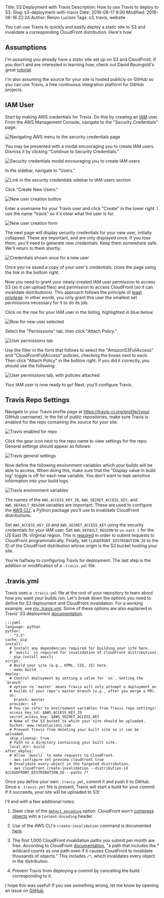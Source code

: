 Title: S3 Deployment with Travis
Description: How to use Travis to deploy to S3.
Slug: s3-deployment-with-travis
Date: 2016-08-17 8:00
Modified: 2016-08-16 22:24
Author: Renzo Lucioni
Tags: s3, travis, website

You can use Travis to quickly and easily deploy a static site to S3 and invalidate a corresponding CloudFront distribution. Here's how.

## Assumptions

I'm assuming you already have a static site set up on S3 and CloudFront. If you don't and are interested in learning how, check out David Baumgold's great [tutorial](https://www.davidbaumgold.com/tutorials/deploy-static-site-aws-s3-cloudfront/).

I'm also assuming the source for your site is hosted publicly on GitHub so you can use Travis, a free continuous integration platform for GitHub projects.

## IAM User

Start by making AWS credentials for Travis. Do this by creating an [IAM](http://docs.aws.amazon.com/IAM/latest/UserGuide/best-practices.html) user. From the AWS Management Console, navigate to the "Security Credentials" page.

![Navigating AWS menu to the security credentials page]({filename}../images/aws-security-credentials-menu.png)

You may be presented with a modal encouraging you to create IAM users. Dismiss it by clicking "Continue to Security Credentials."

![Security credentials modal encouraging you to create IAM users]({filename}../images/aws-security-credentials-modal.png)

In the sidebar, navigate to "Users."

![Link in the security credentials sidebar to IAM users section]({filename}../images/aws-security-credentials-sidebar.png)

Click "Create New Users."

![New user creation button]({filename}../images/create-iam-users.png)

Enter a username for your Travis user and click "Create" in the lower right. I use the name "travis" so it's clear what the user is for.

![New user creation form]({filename}../images/iam-user-creation-form.png)

The next page will display security credentials for your new user, initially collapsed. These are important, and are only displayed once. If you lose them, you'll need to generate new credentials. Keep them somewhere safe. We'll return to them shortly.

![Credentials shown once for a new user]({filename}../images/iam-user-credentials.png)

Once you've saved a copy of your user's credentials, close the page using the link in the bottom right.

Now you need to grant your newly-created IAM user permission to access S3 (so it can upload files) and permission to access CloudFront (so it can invalidate distributions). This approach follows the principle of [least privilege](http://docs.aws.amazon.com/IAM/latest/UserGuide/best-practices.html#grant-least-privilege). In other words, you only grant this user the smallest set permissions necessary for it to do its job.

Click on the row for your IAM user in the listing, highlighted in blue below.

![Row for new user selected]({filename}../images/iam-user-listing.png)

Select the "Permissions" tab, then click "Attach Policy."

![User permissions tab]({filename}../images/iam-user-permissions-empty.png)

Use the filter in the form that follows to select the "AmazonS3FullAccess" and "CloudFrontFullAccess" policies, checking the boxes next to each. Then click "Attach Policy" in the bottom right. If you did it correctly, you should see the following:

![User permissions tab, with policies attached]({filename}../images/iam-user-permissions-attached.png)

Your IAM user is now ready to go! Next, you'll configure Travis.

## Travis Repo Settings

Navigate to your Travis profile page at https://travis-ci.org/profile/{your GitHub username}. In the list of public repositories, make sure Travis is enabled for the repo containing the source for your site.

![Travis enabled for repo]({filename}../images/travis-repo-enabled.png)

Click the gear icon next to the repo name to view settings for the repo. General settings should appear as follows:

![Travis general settings]({filename}../images/travis-general-settings.png)

Now define the following environment variables which your builds will be able to access. When doing this, make sure that the "Display value in build log" toggle is off for each new variable. You don't want to leak sensitive information into your build logs.

![Travis environment variables]({filename}../images/travis-environment-variables.png)

The names of the `AWS_ACCESS_KEY_ID`, `AWS_SECRET_ACCESS_KEY`, and `AWS_DEFAULT_REGION` variables are important. These are used to configure the [AWS CLI](https://pypi.python.org/pypi/awscli), a Python package you'll use to invalidate CloudFront distributions.

Set `AWS_ACCESS_KEY_ID` and `AWS_SECRET_ACCESS_KEY` using the security credentials for your IAM user. Set `AWS_DEFAULT_REGION` to `us-east-1` for the US East (N. Virginia) region. This is [required](http://docs.aws.amazon.com/general/latest/gr/rande.html#cf_region) in order to submit requests to CloudFront programmatically. Finally, set `CLOUDFRONT_DISTRIBUTION_ID` to the ID of the CloudFront distribution whose origin is the S3 bucket hosting your site.

You're halfway to configuring Travis for deployment. The last step is the addition or modification of a `.travis.yml` file.

## .travis.yml

Travis uses a `.travis.yml` file at the root of your repository to learn about how you want your builds run. Let's break down the options you need to define for S3 deployment and CloudFront invalidation. For a working example, see [my .travis.yml](https://github.com/rlucioni/blog/blob/master/.travis.yml). Some of these options are also explained in Travis' S3 deployment [documentation](https://docs.travis-ci.com/user/deployment/s3).

    :::yaml
    language: python
    python:
      - "3.5"
    cache: pip
    install:
      # Install any dependencies required for building your site here.
      # `awscli` is required for invalidation of CloudFront distributions.
      - pip install awscli
    script:
      # Build your site (e.g., HTML, CSS, JS) here.
      - make build
    deploy:
      # Control deployment by setting a value for `on`. Setting the `branch`
      # option to `master` means Travis will only attempt a deployment on
      # builds of your repo's master branch (e.g., after you merge a PR).
      on:
        branch: master
      provider: s3
      # You can refer to environment variables from Travis repo settings!
      access_key_id: $AWS_ACCESS_KEY_ID
      secret_access_key: $AWS_SECRET_ACCESS_KEY
      # Name of the S3 bucket to which your site should be uploaded.
      bucket: www.renzolucioni.com
      # Prevent Travis from deleting your built site so it can be uploaded.
      skip_cleanup: true
      # Path to a directory containing your built site.
      local_dir: build
    after_deploy:
      # Allow `awscli` to make requests to CloudFront.
      - aws configure set preview.cloudfront true
      # Invalidate every object in the targeted distribution.
      - aws cloudfront create-invalidation --distribution-id $CLOUDFRONT_DISTRIBUTION_ID --paths /*

Once you define your own `.travis.yml`, commit it and push it to GitHub. Since a `.travis.yml` file is present, Travis will start a build for your commit. If it succeeds, your site will be uploaded to S3!

I'll end with a few additional notes:

1. Steer clear of the [`detect_encoding`](https://docs.travis-ci.com/user/deployment/s3#Setting-Content-Encoding-header) option. CloudFront won't [compress objects](http://docs.aws.amazon.com/AmazonCloudFront/latest/DeveloperGuide/ServingCompressedFiles.html#compressed-content-cloudfront) with a `Content-Encoding` header.

2. Use of the AWS CLI's `create-invalidation` command is documented [here](http://docs.aws.amazon.com/cli/latest/reference/cloudfront/create-invalidation.html).

3. The first 1,000 CloudFront invalidation paths you submit per month are free. According to CloudFront [documentation](http://docs.aws.amazon.com/AmazonCloudFront/latest/DeveloperGuide/Invalidation.html#PayingForInvalidation), "a path that includes the * wildcard counts as one path even if it causes CloudFront to invalidate thousands of objects." This includes `/*`, which invalidates every object in the distribution.

4. Prevent Travis from deploying a commit by cancelling the build corresponding to it.

I hope this was useful! If you see something wrong, let me know by opening an issue on [GitHub](https://github.com/rlucioni/blog).
